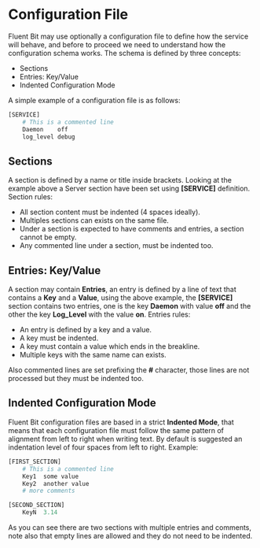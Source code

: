 # Configuration File

Fluent Bit may use optionally a configuration file to define how the service will behave, and before to proceed we need to understand how the configuration schema works. The schema is defined by three concepts:

* Sections
* Entries: Key/Value
* Indented Configuration Mode

A simple example of a configuration file is as follows:

```Python
[SERVICE]
    # This is a commented line
    Daemon    off
    log_level debug
```

## Sections

A section is defined by a name or title inside brackets. Looking at the example above a Server section have been set using __[SERVICE]__ definition. Section rules:

* All section content must be indented (4 spaces ideally).
* Multiples sections can exists on the same file.
* Under a section is expected to have comments and entries, a section cannot be empty.
* Any commented line under a section, must be indented too.

## Entries: Key/Value

A section may contain __Entries__, an entry is defined by a line of text that contains a __Key__ and a __Value__, using the above example, the __[SERVICE]__ section contains two entries, one is the key __Daemon__ with value __off__ and the other the key __Log\_Level__ with the value __on__. Entries rules:

* An entry is defined by a key and a value.
* A key must be indented.
* A key must contain a value which ends in the breakline.
* Multiple keys with the same name can exists.

Also commented lines are set prefixing the __#__ character, those lines are not processed but they must be indented too.

## Indented Configuration Mode

Fluent Bit configuration files are based in a strict __Indented Mode__,  that means that each configuration file must follow the same pattern of alignment from left to right when writing text. By default is suggested an indentation level of four spaces from left to right. Example:

```Python
[FIRST_SECTION]
    # This is a commented line
    Key1  some value
    Key2  another value
    # more comments

[SECOND_SECTION]
    KeyN  3.14
```

As you can see there are two sections with multiple entries and comments, note also that empty lines are allowed and they do not need to be indented.
